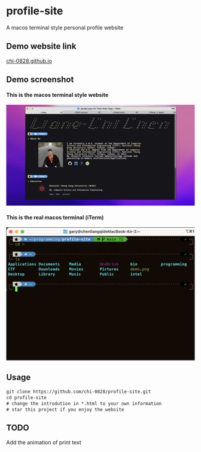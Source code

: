 # profile-site
A macos terminal style personal profile website

## Demo website link
[chi-0828.github.io](https://chi-0828.github.io/profile-site/)

## Demo screenshot
#### This is the macos terminal style website
![image](img/demo.png)
#### This is the real macos terminal (iTerm)
![image](img/terminal.png)

## Usage
``` shell=
git clone https://github.com/chi-0828/profile-site.git
cd profile-site
# change the introdution in *.html to your own information
# star this project if you enjoy the website
```

## TODO
Add the animation of print text
